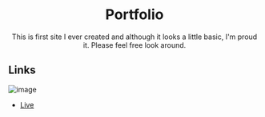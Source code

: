 <h1 align="center">Portfolio</h1>

<p align="center">This is first site I ever created and although it looks a little basic, I'm proud it. Please feel free look around.</p>

## Links

![image](https://user-images.githubusercontent.com/90426657/134296165-f569f21c-3205-4ec5-80ab-2ad765e03088.png)


- [Live](https://mple06.github.io/portfolio/)
